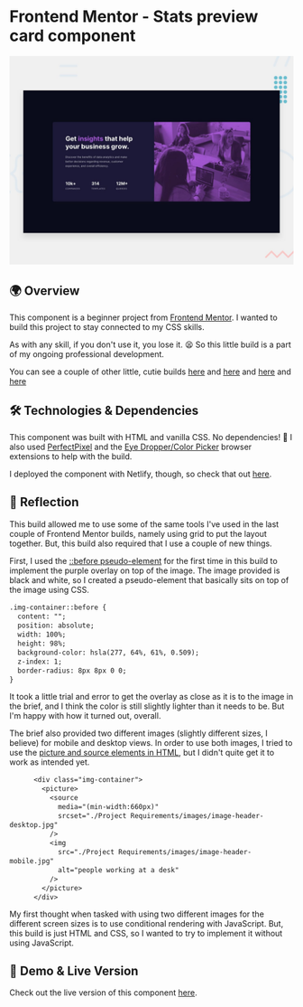 # Frontend Mentor - Stats preview card component

![Design preview for the Stats preview card component coding challenge](./Project%20Requirements/design/desktop-preview.jpg)

## 🌍 Overview

This component is a beginner project from [Frontend Mentor](https://www.frontendmentor.io/challenges/stats-preview-card-component-8JqbgoU62?ref=challenge-roadmap). I wanted to build this project to stay connected to my CSS skills.

As with any skill, if you don't use it, you lose it. 😫 So this little build is a part of my ongoing professional development.

You can see a couple of other little, cutie builds [here](https://github.com/crwainstock/fe-mentor-qr) and [here](https://github.com/crwainstock/fe-mentor-3-column-preview-card) and [here](https://github.com/crwainstock/fe-mentor-single-price-grid) and [here](https://github.com/crwainstock/fe-mentor-order-summary)

## 🛠️ Technologies & Dependencies

This component was built with HTML and vanilla CSS. No dependencies! 🥳 I also used [PerfectPixel](https://www.welldonecode.com/perfectpixel/) and the [Eye Dropper/Color Picker](https://eyedropper.org/) browser extensions to help with the build.

I deployed the component with Netlify, though, so check that out [here](https://mellow-faun-84807a.netlify.app/).

## 🤔 Reflection

This build allowed me to use some of the same tools I've used in the last couple of Frontend Mentor builds, namely using grid to put the layout together. But, this build also required that I use a couple of new things.

First, I used the [::before pseudo-element](https://developer.mozilla.org/en-US/docs/Web/CSS/::before) for the first time in this build to implement the purple overlay on top of the image. The image provided is black and white, so I created a pseudo-element that basically sits on top of the image using CSS.

```
.img-container::before {
  content: "";
  position: absolute;
  width: 100%;
  height: 98%;
  background-color: hsla(277, 64%, 61%, 0.509);
  z-index: 1;
  border-radius: 8px 8px 0 0;
}
```

It took a little trial and error to get the overlay as close as it is to the image in the brief, and I think the color is still slightly lighter than it needs to be. But I'm happy with how it turned out, overall.

The brief also provided two different images (slightly different sizes, I believe) for mobile and desktop views. In order to use both images, I tried to use the [picture and source elements in HTML](https://developer.mozilla.org/en-US/docs/Web/HTML/Element/picture), but I didn't quite get it to work as intended yet.

```
      <div class="img-container">
        <picture>
          <source
            media="(min-width:660px)"
            srcset="./Project Requirements/images/image-header-desktop.jpg"
          />
          <img
            src="./Project Requirements/images/image-header-mobile.jpg"
            alt="people working at a desk"
          />
        </picture>
      </div>
```

My first thought when tasked with using two different images for the different screen sizes is to use conditional rendering with JavaScript. But, this build is just HTML and CSS, so I wanted to try to implement it without using JavaScript.

## 👀 Demo & Live Version

Check out the live version of this component [here](https://mellow-faun-84807a.netlify.app/).
